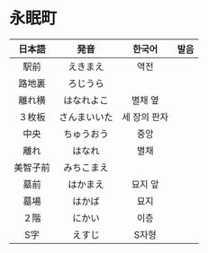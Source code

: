 # 永眠町

|日本語|発音|한국어|발음|
|:-:|:-:|:-:|:-:|
|駅前|えきまえ|역전||
|路地裏|ろじうら|||
|離れ横|はなれよこ|별채 옆||
|３枚板|さんまいいた|세 장의 판자||
|中央|ちゅうおう|중앙||
|離れ|はなれ|별채||
|美智子前|みちこまえ|||
|墓前|はかまえ|묘지 앞||
|墓場|はかば|묘지||
|２階|にかい|이층||
|S字|えすじ|S자형||
